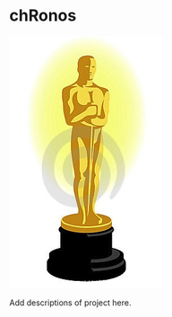 chRonos
========================================================


![alt text](oscar.jpg)


Add descriptions of project here.


